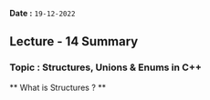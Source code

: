 **Date :** `19-12-2022`
## Lecture - 14 Summary
### Topic : Structures, Unions & Enums in C++

** What is Structures ? **
